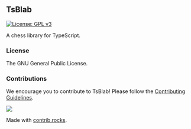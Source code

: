 ## TsBlab

[![License: GPL v3](https://img.shields.io/badge/License-GPL%20v3-blue.svg)](https://www.gnu.org/licenses/gpl-3.0)

A chess library for TypeScript.

### License

The GNU General Public License.

### Contributions

We encourage you to contribute to TsBlab! Please follow the [Contributing Guidelines](https://github.com/chesslablab/tsblab/blob/main/CONTRIBUTING.md).

<a href="https://github.com/chesslablab/tsblab/graphs/contributors">
  <img src="https://contrib.rocks/image?repo=chesslablab/tsblab" />
</a>

Made with [contrib.rocks](https://contrib.rocks).
